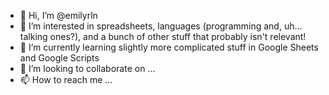 - 👋 Hi, I’m @emilyrln
- 👀 I’m interested in spreadsheets, languages (programming and, uh… talking ones?), and a bunch of other stuff that probably isn't relevant!
- 🌱 I’m currently learning slightly more complicated stuff in Google Sheets and Google Scripts
- 💞️ I’m looking to collaborate on ...
- 📫 How to reach me ...

<!---
emilyrln/emilyrln is a ✨ special ✨ repository because its `README.md` (this file) appears on your GitHub profile.
You can click the Preview link to take a look at your changes.
--->

